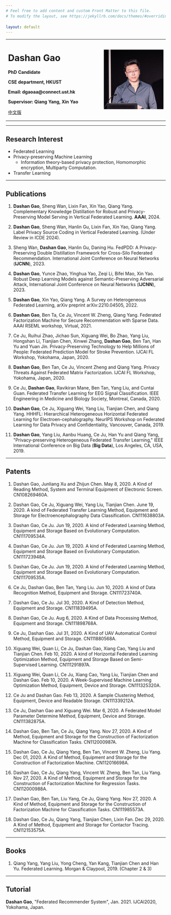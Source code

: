 ```yaml
---
# Feel free to add content and custom Front Matter to this file.
# To modify the layout, see https://jekyllrb.com/docs/themes/#overriding-theme-defaults

layout: default
---
```


<table border="0">
  <tr>
    <td width="60%">
      <h1>Dashan Gao</h1>
      <p><b>PhD Candidate</b></p>
      <p><b>CSE department, HKUST</b></p>
      <p><b>Email: dgaoaa@connect.ust.hk</b></p>
      <p><b>Supervisor: Qiang Yang, Xin Yao </b></p> 
     <p><a href="/index_ch.html">中文版</a></p>
    </td>
    <td width="40%">
      <img src="/data/dashan_talk.png" width="100%">
    </td>
  </tr>
</table>

----

## Research Interest

- Federated Learning
- Privacy-preserving Machine Learning
  - Information theory-based privacy protection, Homomorphic encryption, Multiparty Computation.
- Transfer Learning

----

## Publications

1. **Dashan Gao**, Sheng Wan, Lixin Fan, Xin Yao, Qiang Yang. Complementary Knowledge Distillation for Robust and Privacy-Preserving Model Serving in Vertical Federated Learning. **AAAI**, 2024.

2. **Dashan Gao**, Sheng Wan, Hanlin Gu, Lixin Fan, Xin Yao, Qiang Yang. Label Privacy Source Coding in Vertical Federated Learning. (Under Review in ICDE 2024).

3. Sheng Wan, **Dashan Gao**, Hanlin Gu, Daning Hu. FedPDD: A Privacy-Preserving Double Distillation Framework for Cross-Silo Federated Recommendation. International Joint Conference on Neural Networks (**IJCNN**), 2023.

4. **Dashan Gao**, Yunce Zhao, Yinghua Yao, Zeqi Li, Bifei Mao, Xin Yao. Robust Deep Learning Models against Semantic-Preserving Adversarial Attack, International Joint Conference on Neural Networks (**IJCNN**), 2023.

5. **Dashan Gao**, Xin Yao, Qiang Yang. A Survey on Heterogeneous Federated Learning, arXiv preprint arXiv:2210.04505, 2022.

6. **Dashan Gao**, Ben Ta, Ce Ju, Vincent W. Zheng, Qiang Yang. Federated Factorization Machine for Secure Recommendation with Sparse Data. AAAI RSEML workshop, Virtual, 2021.

7. Ce Ju, Ruihui Zhao, Jichao Sun, Xiguang Wei, Bo Zhao, Yang Liu, Hongshan Li, Tianjian Chen, Xinwei Zhang, **Dashan Gao**, Ben Tan, Han Yu and Yuan Jin. Privacy-Preserving Technology to Help Millions of People: Federated Prediction Model for Stroke Prevention. IJCAI FL Workshop, Yokohama, Japan, 2020.

8. **Dashan Gao**, Ben Tan, Ce Ju, Vincent Zheng and Qiang Yang. Privacy Threats Against Federated Matrix Factorization. IJCAI FL Workshop, Yokohama, Japan, 2020.

9. Ce Ju, **Dashan Gao**, Ravikiran Mane, Ben Tan, Yang Liu, and Cuntai Guan. Federated Transfer Learning for EEG Signal Classification. IEEE Engineering in Medicine and Biology Society, Montreal, Canada, 2020.

10. **Dashan Gao**, Ce Ju, Xiguang Wei, Yang Liu, Tianjian Chen, and Qiang Yang. HHHFL: Hierarchical Heterogeneous Horizontal Federated Learning for Electroen-cephalography. NeurIPS Workshop on Federated Learning for Data Privacy and Confidentiality, Vancouver, Canada, 2019.

11. **Dashan Gao**, Yang Liu, Aanbu Huang, Ce Ju, Han Yu and Qiang Yang, "Privacy-preserving Heterogeneous Federated Transfer Learning," IEEE International Conference on Big Data (**Big Data**), Los Angeles, CA, USA, 2019.

----

## Patents

1. Dashan Gao, Junliang Xu and Zhijun Chen. May 8, 2020. A Kind of Reading Method, System and Terminal Equipment of Electronic Screen. CN108269460A.

2. Dashan Gao, Ce Ju, Xiguang Wei, Yang Liu, Tianjian Chen. June 19, 2020. A kind of Federated Transfer Learning Method, Equipment and Storage for Electroencephalography Data Classification. CN111638803A.

3. Dashan Gao, Ce Ju. Jun 19, 2020. A kind of Federated Learning Method, Equipment and Storage Based on Evolutionary Computation. CN111709534A.

4. Dashan Gao, Ce Ju. Jun 19, 2020. A kind of Federated Learning Method, Equipment and Storage Based on Evolutionary Computation. CN111723948A.

5. Dashan Gao, Ce Ju. Jun 19, 2020. A kind of Federated Learning Method, Equipment and Storage Based on Evolutionary Computation. CN111709535A.

6. Ce Ju, Dashan Gao, Ben Tan, Yang Liu. Jun 10, 2020. A kind of Data Recognition Method, Equipment and Storage. CN111723740A.

7. Dashan Gao, Ce Ju. Jul 30, 2020. A Kind of Detection Method, Equipment and Storage. CN111839495A.

8. Dashan Gao, Ce Ju. Aug 6, 2020. A Kind of Data Processing Method, Equipment and Storage. CN111898768A.

9. Ce Ju, Dashan Gao. Jul 31, 2020. A Kind of UAV Automatical Control Method, Equipment and Storage. CN111880568A.

10. Xiguang Wei, Quan Li, Ce Ju, Dashan Gao, Xiang Cao, Yang Liu and Tianjian Chen. Feb 10, 2020. A kind of Horizontal Federated Learning Optimization Method, Equipment and Storage Based on Semi-Supervised Learning. CN111291897A.

11. Xiguang Wei, Quan Li, Ce Ju, Xiang Cao, Yang Liu, Tianjian Chen and Dashan Gao. Feb 10, 2020. A Week-Supervised Machine Learning Optimization Method, Equipment, Device and Storage. CN111325320A.

12. Ce Ju and Dashan Gao. Feb 13, 2020. A Sample Clustering Method, Equipment, Device and Readable Storage. CN111339212A.

13. Ce Ju, Dashan Gao and Xiguang Wei. Mar 6, 2020. A Federated Model Parameter Determine Method, Equipment, Device and Storage. CN111382875A.

14. Dashan Gao, Ben Tan, Ce Ju, Qiang Yang. Nov 27, 2020. A Kind of Method, Equipment and Storage for the Construction of Factorization Machine for Classification Tasks. CN112000987A.

15. Dashan Gao, Ce Ju, Qiang Yang, Ben Tan, Vincent W. Zheng, Liu Yang. Dec 01, 2020. A Kind of Method, Equipment and Storage for the Construction of Factorization Machine. CN112016698A.

16. Dashan Gao, Ce Ju, Qiang Yang, Vincent W. Zheng, Ben Tan, Liu Yang. Nov 27, 2020. A Kind of Method, Equipment and Storage for the Construction of Factorization Machine for Regression Tasks. CN112000988A.

17. Dashan Gao, Ben Tan, Liu Yang, Ce Ju, Qiang Yang. Nov 27, 2020. A Kind of Method, Equipment and Storage for the Construction of Factorization Machine for Classification Tasks. CN111985573A.

18. Dashan Gao, Ce Ju, Qiang Yang, Tianjian Chen, Lixin Fan. Dec 29, 2020. A Kind of Method, Equipment and Storage for Contactor Tracing. CN112153575A.

----

## Books

1. Qiang Yang, Yang Liu, Yong Cheng, Yan Kang, Tianjian Chen and Han Yu. Federated Learning. Morgan & Claypool, 2019. (Chapter 2 & 3)

----

## Tutorial

**Dashan Gao**, "Federated Recommender System", Jan. 2021. IJCAI2020, Yokohama, Japan.
